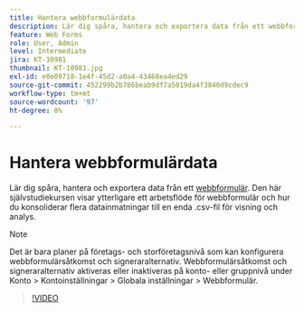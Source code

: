 ```yaml
---
title: Hantera webbformulärdata
description: Lär dig spåra, hantera och exportera data från ett webbformulär
feature: Web Forms
role: User, Admin
level: Intermediate
jira: KT-10981
thumbnail: KT-10981.jpg
exl-id: e0e09718-1e4f-45d2-a0a4-43468ea4ed29
source-git-commit: 452299b2b786beab9df7a5019da4f3840d9cdec9
workflow-type: tm+mt
source-wordcount: '97'
ht-degree: 0%

---
```


# Hantera webbformulärdata

Lär dig spåra, hantera och exportera data från ett [webbformulär](webform.md). Den här självstudiekursen visar ytterligare ett arbetsflöde för webbformulär och hur du konsoliderar flera datainmatningar till en enda .csv-fil för visning och analys.

>[!NOTE]
>
>Det är bara planer på företags- och storföretagsnivå som kan konfigurera webbformulärsåtkomst och signeraralternativ. Webbformulärsåtkomst och signeraralternativ aktiveras eller inaktiveras på konto- eller gruppnivå under Konto > Kontoinställningar > Globala inställningar > Webbformulär.

>[!VIDEO](https://video.tv.adobe.com/v/3409607?quality=12&learn=on&hidetitle=true)
